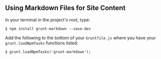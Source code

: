 ##  Using Markdown Files for Site Content

In your terminal in the project's root, type:

    $ npm install grunt-markdown --save-dev

Add the following to the bottom of your `Gruntfile.js` where you have your `grunt.loadNpmTasks` functions listed:

    $ grunt.loadNpmTasks('grunt-markdown');

